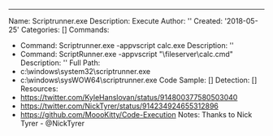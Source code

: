 ---
Name: Scriptrunner.exe
Description: Execute
Author: ''
Created: '2018-05-25'
Categories: []
Commands:
  - Command: Scriptrunner.exe -appvscript calc.exe
    Description: ''
  - Command: ScriptRunner.exe -appvscript "\\fileserver\calc.cmd"
    Description: ''
Full Path:
  - c:\windows\system32\scriptrunner.exe
  - c:\windows\sysWOW64\scriptrunner.exe
Code Sample: []
Detection: []
Resources:
  - https://twitter.com/KyleHanslovan/status/914800377580503040
  - https://twitter.com/NickTyrer/status/914234924655312896
  - https://github.com/MoooKitty/Code-Execution
Notes: Thanks to Nick Tyrer - @NickTyrer
